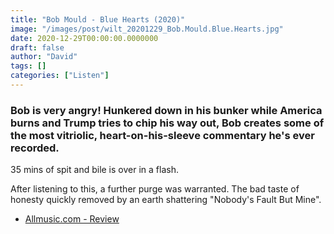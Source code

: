 ```yaml
---
title: "Bob Mould - Blue Hearts (2020)"
image: "/images/post/wilt_20201229_Bob.Mould.Blue.Hearts.jpg"
date: 2020-12-29T00:00:00.0000000
draft: false
author: "David"
tags: []
categories: ["Listen"]
---
```

### Bob is very angry! Hunkered down in his bunker while America burns and Trump tries to chip his way out, Bob creates some of the most vitriolic, heart-on-his-sleeve commentary he's ever recorded.

 35 mins of spit and bile is over in a flash.

 After listening to this, a further purge was warranted. The bad taste of honesty quickly removed by an earth shattering "Nobody's Fault But Mine". 

-  [Allmusic.com - Review](https://www.allmusic.com/album/blue-hearts-mw0003391818/user-reviews)